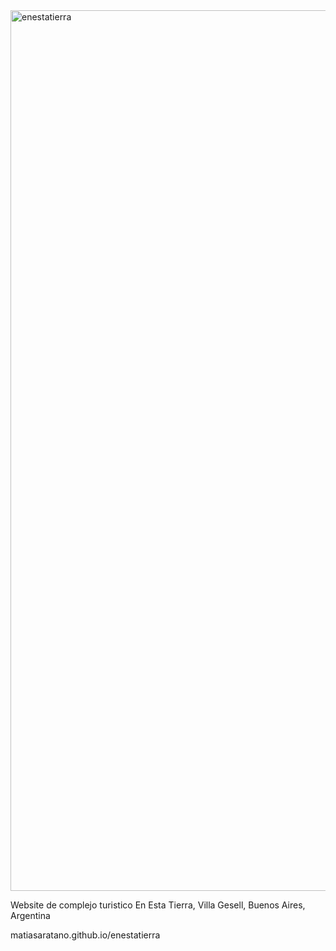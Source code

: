 <img width="1409" alt="enestatierra" src="https://user-images.githubusercontent.com/104475320/177013326-a3b56def-b7aa-4a9e-9124-4d87c52a5321.png">




Website de complejo turistico En Esta Tierra, Villa Gesell, Buenos Aires, Argentina

matiasaratano.github.io/enestatierra
